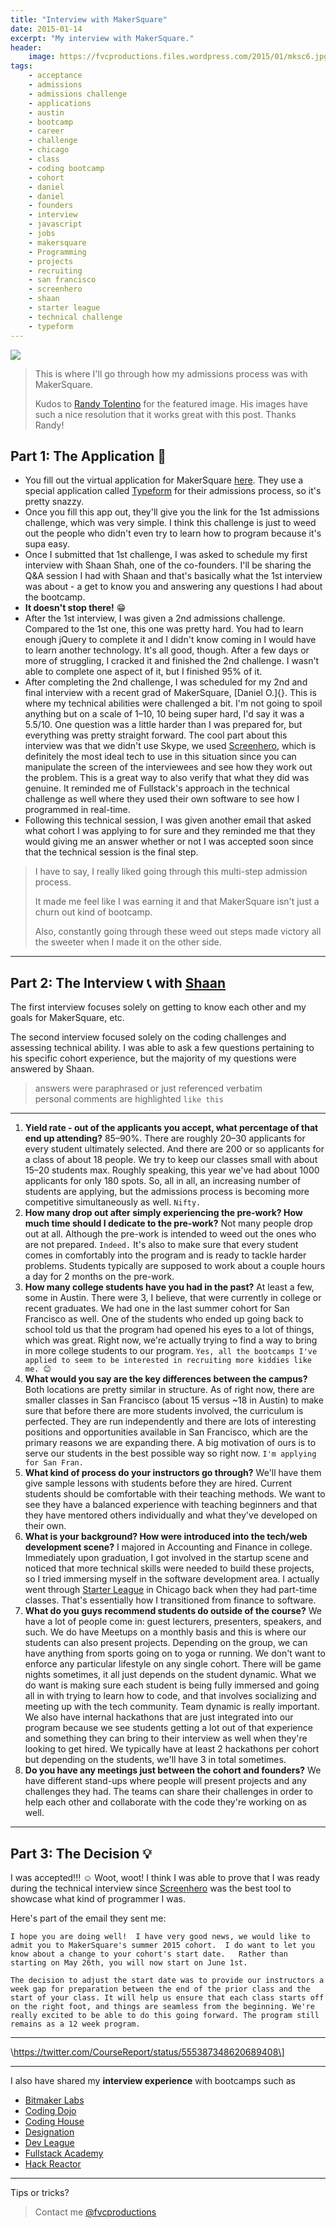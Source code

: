 ```yaml
---
title: "Interview with MakerSquare"
date: 2015-01-14
excerpt: "My interview with MakerSquare."
header:
    image: https://fvcproductions.files.wordpress.com/2015/01/mksc6.jpg
tags:
    - acceptance
    - admissions
    - admissions challenge
    - applications
    - austin
    - bootcamp
    - career
    - challenge
    - chicago
    - class
    - coding bootcamp
    - cohort
    - daniel
    - daniel
    - founders
    - interview
    - javascript
    - jobs
    - makersquare
    - Programming
    - projects
    - recruiting
    - san francisco
    - screenhero
    - shaan
    - starter league
    - technical challenge
    - typeform
---
```


![](https://m1.behance.net/rendition/modules/124031971/disp/fa0c76d4bd39b9bc82c8cf32b90cd846.png)

> This is where I'll go through how my admissions process was with MakerSquare.
>
> Kudos to [Randy Tolentino](https://rantolentino.wordpress.com/2014/07/14/many-thanks-to-makersquare/ "Randy Tolentino") for the featured image. His images have such a nice resolution that it works great with this post. Thanks Randy!

## Part 1: The Application 📝

- You fill out the virtual application for MakerSquare
    [here](https://makersquare.typeform.com/to/MO9OFv "App MakerSquare").
    They use a special application called
    [Typeform](https://www.typeform.com/ "Typeform") for their admissions
    process, so it's pretty snazzy.
- Once you fill this app out, they'll give you the link for the 1st
    admissions challenge, which was very simple. I think this challenge
    is just to weed out the people who didn't even try to learn how to
    program because it's supa easy.
- Once I submitted that 1st challenge, I was asked to schedule my
    first interview with Shaan Shah, one of the co-founders. I'll be
    sharing the Q&A session I had with Shaan and that's basically what
    the 1st interview was about - a get to know you and answering any
    questions I had about the bootcamp.
- **It doesn't stop there!** 😁
- After the 1st interview, I was given a 2nd admissions challenge.
    Compared to the 1st one, this one was pretty hard. You had to learn
    enough jQuery to complete it and I didn't know coming in I would
    have to learn another technology. It's all good, though. After a few
    days or more of struggling, I cracked it and finished the 2nd
    challenge. I wasn't able to complete one aspect of it, but I
    finished 95% of it.
- After completing the 2nd challenge, I was scheduled for my 2nd and
    final interview with a recent grad of MakerSquare, [Daniel O.]{}.
    This is where my technical abilities were challenged a bit. I'm not
    going to spoil anything but on a scale of 1–10, 10 being super hard,
    I'd say it was a 5.5/10. One question was a little harder than I was
    prepared for, but everything was pretty straight forward. The cool
    part about this interview was that we didn't use Skype, we used
    [Screenhero](https://screenhero.com/ "Screenhero"), which is
    definitely the most ideal tech to use in this situation since you
    can manipulate the screen of the interviewees and see how they work
    out the problem. This is a great way to also verify that what they
    did was genuine. It reminded me of Fullstack's approach in the
    technical challenge as well where they used their own software to
    see how I programmed in real-time.
- Following this technical session, I was given another email that
    asked what cohort I was applying to for sure and they reminded me
    that they would giving me an answer whether or not I was accepted
    soon since that the technical session is the final step.

> I have to say, I really liked going through this multi-step admission
> process.
>
> It made me feel like I was earning it and that MakerSquare isn't just
> a churn out kind of bootcamp.
>
> Also, constantly going through these weed out steps made victory all
> the sweeter when I made it on the other side.

------------------------------------------------------------------------

## Part 2: The Interview 📞 with [Shaan](https://www.linkedin.com/in/shaanshah "Shaan Shah")

The first interview focuses solely on getting to know each other and my
goals for MakerSquare, etc.

The second interview focused solely on the coding challenges and
assessing technical ability. I was able to ask a few questions
pertaining to his specific cohort experience, but the majority of my
questions were answered by Shaan.

> answers were paraphrased or just referenced verbatim\
> personal comments are highlighted `like this`

------------------------------------------------------------------------

1. **Yield rate - out of the applicants you accept, what percentage of
    that end up attending?** 85–90%. There are roughly 20–30 applicants
    for every student ultimately selected. And there are 200 or so
    applicants for a class of about 18 people. We try to keep our
    classes small with about 15–20 students max. Roughly speaking, this
    year we've had about 1000 applicants for only 180 spots. So, all in
    all, an increasing number of students are applying, but the
    admissions process is becoming more competitive simultaneously as
    well. `Nifty.`
2. **How many drop out after simply experiencing the pre-work? How much
    time should I dedicate to the pre-work?** Not many people drop out
    at all. Although the pre-work is intended to weed out the ones who
    are not prepared. `Indeed.` It's also to make sure that every
    student comes in comfortably into the program and is ready to tackle
    harder problems. Students typically are supposed to work about a
    couple hours a day for 2 months on the pre-work.
3. **How many college students have you had in the past?** At least a
    few, some in Austin. There were 3, I believe, that were currently in
    college or recent graduates. We had one in the last summer cohort
    for San Francisco as well. One of the students who ended up going
    back to school told us that the program had opened his eyes to a lot
    of things, which was great. Right now, we're actually trying to find
    a way to bring in more college students to our program.
    `Yes, all the bootcamps I've applied to seem to be interested in recruiting more kiddies like me. 😊`
4.  **What would you say are the key differences between the campus?**
    Both locations are pretty similar in structure. As of right now,
    there are smaller classes in San Francisco (about 15 versus \~18 in
    Austin) to make sure that before there are more students involved,
    the curriculum is perfected. They are run independently and there
    are lots of interesting positions and opportunities available in San
    Francisco, which are the primary reasons we are expanding there. A
    big motivation of ours is to serve our students in the best possible
    way so right now. `I'm applying for San Fran.`
5.  **What kind of process do your instructors go through?** We'll have
    them give sample lessons with students before they are hired.
    Current students should be comfortable with their teaching methods.
    We want to see they have a balanced experience with teaching
    beginners and that they have mentored others individually and what
    they've developed on their own.
6.  **What is your background? How were introduced into the tech/web
    development scene?** I majored in Accounting and Finance in college.
    Immediately upon graduation, I got involved in the startup scene and
    noticed that more technical skills were needed to build these
    projects, so I tried immersing myself in the software development
    area. I actually went through [Starter
    League](https://www.starterleague.com "Starter League") in Chicago
    back when they had part-time classes. That's essentially how I
    transitioned from finance to software.
7.  **What do you guys recommend students do outside of the course?** We
    have a lot of people come in: guest lecturers, presenters, speakers,
    and such. We do have Meetups on a monthly basis and this is where
    our students can also present projects. Depending on the group, we
    can have anything from sports going on to yoga or running. We don't
    want to enforce any particular lifestyle on any single cohort. There
    will be game nights sometimes, it all just depends on the student
    dynamic. What we do want is making sure each student is being fully
    immersed and going all in with trying to learn how to code, and that
    involves socializing and meeting up with the tech community. Team
    dynamic is really important. We also have internal hackathons that
    are just integrated into our program because we see students getting
    a lot out of that experience and something they can bring to their
    interview as well when they're looking to get hired. We typically
    have at least 2 hackathons per cohort but depending on the students,
    we'll have 3 in total sometimes.
8.  **Do you have any meetings just between the cohort and founders?**
    We have different stand-ups where people will present projects and
    any challenges they had. The teams can share their challenges in
    order to help each other and collaborate with the code they're
    working on as well.

------------------------------------------------------------------------

Part 3: The Decision 💡
----------------------

I was accepted!!! ☺️ Woot, woot! I think I was able to prove that I was
ready during the technical interview since
[Screenhero](https://screenhero.com/ "Screenhero") was the best tool to
showcase what kind of programmer I was.

Here's part of the email they sent me:

    I hope you are doing well!  I have very good news, we would like to admit you to MakerSquare's summer 2015 cohort.  I do want to let you know about a change to your cohort's start date.   Rather than starting on May 26th, you will now start on June 1st.

    The decision to adjust the start date was to provide our instructors a week gap for preparation between the end of the prior class and the start of your class. It will help us ensure that each class starts off on the right foot, and things are seamless from the beginning. We're really excited to be able to do this going forward. The program still remains as a 12 week program.

------------------------------------------------------------------------

\https://twitter.com/CourseReport/status/555387348620689408\]

------------------------------------------------------------------------

I also have shared my **interview experience** with bootcamps such as

- [Bitmaker
    Labs](https://fvcproductions.com/2014/03/12/bitmaker-labs/ "Bitmaker Labs")
- [Coding
    Dojo](https://fvcproductions.com/2015/01/06/interview-coding-dojo/ "Interview with Coding Dojo 🍜")
- [Coding
    House](https://fvcproductions.com/2015/01/06/coding-house-interview/ "Interview with Coding House 🏠")
- [Designation](https://fvcproductions.com/2015/01/06/interview-with-designation/ "Interview with Designation 🎨")
- [Dev
    League](https://fvcproductions.com/2015/01/06/experience-with-devleague/ "My Experience With DevLeague 💻")
- [Fullstack
    Academy](https://fvcproductions.com/2014/12/28/my-experience-with-fullstack-academy-of-code/ "My Experience with Fullstack Academy of Code 💻")
- [Hack
    Reactor](https://fvcproductions.com/2015/01/05/questioning-hack-reactor/ "Questioning Hack Reactor 🔑")

------------------------------------------------------------------------

Tips or tricks?

> Contact me
> [@fvcproductions](https://twitter.com/fvcproductions "Twitter - FVCproductions")
